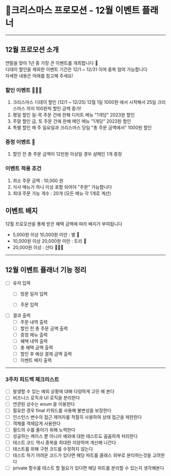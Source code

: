 # 🎄크리스마스 프로모션 - 12월 이벤트 플래너

---

## 12월 프로모션 소개

연말을 맞아 1년 중 가장 큰 이벤트를 개최합니다 🚀   
디데이 할인을 제외한 이벤트 기간은 12/1 ~ 12/31 이며 중복 참여 가능합니다   
자세한 내용은 아래를 참고해 주세요!

### 할인 이벤트 🧑🏻‍🎄

1. ‍크리스마스 디데이 할인 (12/1 ~ 12/25)
   12월 1일 1000원 에서 시작해서 25일 크리스마스 까지 100원씩 할인 금액 증가!
2. 평일 할인
   일-목 주문 건에 한해 디저트 메뉴 "1개당" 2023원 할인
3. 주말 할인
   금, 토 주문 건에 한해 메인 메뉴 "1개당" 2023원 할인
4. 특별 할인
   매 주 일요일과 크리스마스 당일 "총 주문 금액에서" 1000원 할인

### 증정 이벤트 🍾

1. 할인 전 총 주문 금액이 12만원 이상일 경우 샴페인 1개 증정

### 이벤트 적용 조건

1. 최소 주문 금액 : 10,000 원
2. 식사 메뉴가 하나 이상 포함 되어야 "주문" 가능합니다
3. 최대 주문 가능 개수 : 20개 (모든 메뉴 각 1개로 계산)

## 이벤트 배지

12월 프로모션을 통해 받은 혜택 금액에 따라 배지가 부여됩니다

- 5,000원 이상 10,000원 미만 : 별 🌟
- 10,000원 이상 20,000원 미만 : 트리 🎄
- 20,000원 이상 : 산타 🧑🏻‍🎄

---

## 12월 이벤트 플래너 기능 정리

- [ ] 유저 입력
    - [ ] 방문 일자 입력
    - [ ] 주문 입력


- [ ] 결과 출력
    - [ ] 주문 내역 출력
    - [ ] 할인 전 총 주문 금액 출력
    - [ ] 증정 메뉴 출력
    - [ ] 혜택 내역 출력
    - [ ] 총 혜택 금액 출력
    - [ ] 할인 후 예상 결제 금액 출력
    - [ ] 이벤트 배지 출력

---

### 3주차 피드백 체크리스트

- [ ] 발생할 수 있는 예외 상황에 대해 다양하게 고민 해 본다
- [ ] 비즈니스 로직과 UI 로직을 분리한다
- [ ] 연관된 상수는 enum 을 이용한다
- [ ] 필요한 경우 final 키워드를 사용해 불변성을 보장한다
- [ ] 인스턴스 변수의 접근 제어자를 적절히 사용하여 상태 접근을 제한한다
- [ ] 객체를 객체답게 사용한다
- [ ] 필드의 수를 줄이기 위해 노력한다
- [ ] 성공하는 케이스 뿐 아니라 예외에 대한 테스트도 꼼꼼하게 처리한다
- [ ] 테스트 코드 역시 중복을 최대한 지양하며 개선해 나간다
- [ ] 테스트를 위해 구현 코드를 수정하지 않는다
- [ ] 테스트 하기 어려운 코드가 있다면 해당 파트를 클래스 외부로 분리하는것을 고려한다
- [ ] private 함수를 테스트 할 필요가 있다면 해당 파트를 분리할 수 있는지 생각해본다